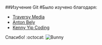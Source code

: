 ##Изучение Git
#Было изучено благодаря:
- [Traversy Media](https://www.youtube.com/watch?v=SWYqp7iY_Tc)
- [Anton Bely](https://www.youtube.com/watch?v=Dlr_E7WfA08)
- [Kenny Yip Coding](https://www.youtube.com/watch?v=OltY8JIaP-4)

Спасибо! :octocat:
![Bunny](https://shawnbraley.com/cdn/shop/products/ThankYoubunny_2048x.jpg?v=1580053563)
